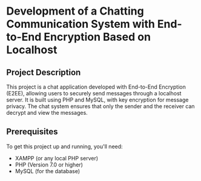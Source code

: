 # Development of a Chatting Communication System with End-to-End Encryption Based on Localhost

## Project Description
This project is a chat application developed with End-to-End Encryption (E2EE), allowing users to securely send messages through a localhost server. It is built using PHP and MySQL, with key encryption for message privacy. The chat system ensures that only the sender and the receiver can decrypt and view the messages.

## Prerequisites
To get this project up and running, you'll need:
 - XAMPP (or any local PHP server)
 - PHP (Version 7.0 or higher)
 - MySQL (for the database)
